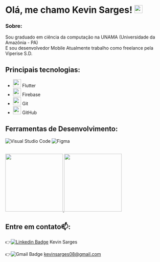 # Olá, me chamo Kevin Sarges! <img src="https://media.giphy.com/media/hvRJCLFzcasrR4ia7z/giphy.gif" width="25px" />

### Sobre:

Sou graduado em ciência da computação na UNAMA (Universidade da Amazônia - PA)
<br/>E sou desenvolvedor Mobile Atualmente trabalho como freelance pela Viperise S.D.

## Principais tecnologias: 
- <img src="https://cdn.cdnlogo.com/logos/f/30/flutter.svg" width="25px"> Flutter
- <img src="https://firebase.google.com/static/downloads/brand-guidelines/SVG/logo-logomark.svg?hl=pt-br" width="25px"> Firebase
- <img src="https://upload.wikimedia.org/wikipedia/commons/3/3f/Git_icon.svg" width="25px"> Git
- <img src="https://upload.wikimedia.org/wikipedia/commons/9/91/Octicons-mark-github.svg" width="25px"> GitHub


## Ferramentas de Desenvolvimento:
![Visual Studio Code](https://img.shields.io/badge/-Visual%20Studio%20Code-333333?style=flat&logo=visual-studio-code&logoColor=007ACC)
![Figma](https://img.shields.io/badge/-Figma-333333?style=flat&logo=figma&logoColor=007ACC)

<br/>
<a href="https://github.com/Kevin-Sarges">
  <img 
    height="180em"
    src="https://github-readme-stats.vercel.app/api?username=Kevin-Sarges&theme=tokyonight&show_icons=true" />
</a>

<a href="https://github.com/seu-usuario">
    <img
      height="180em"
      src="https://github-readme-stats.vercel.app/api/top-langs/?username=Kevin-Sarges&show_icons=true&include_all_commits=true&count_private=true&layout=compact&theme=tokyonight"
    />
  </a>
<br/>

## Entre em contato📫:

👉[![Linkedin Badge](https://img.shields.io/badge/-LinkedIn-blue?style=flat-square&logo=Linkedin&logoColor=white&link=https://www.linkedin.com/in/kevin-sarges-1844691b8/)](https://www.linkedin.com/in/kevin-sarges/) Kevin Sarges

👉![Gmail Badge](https://img.shields.io/badge/-Gmail-FF0000?style=flat-square&labelColor=FF0000&logo=gmail&logoColor=white&link=LINK-DO-SEU-EMAI) kevinsarges08@gmail.com

